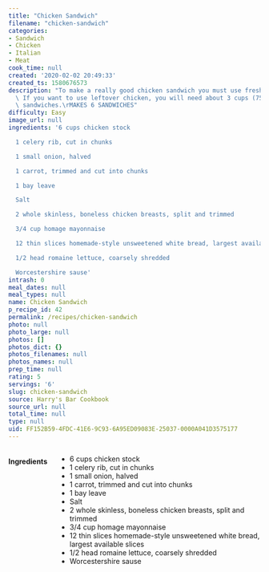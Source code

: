 ```yaml
---
title: "Chicken Sandwich"
filename: "chicken-sandwich"
categories:
- Sandwich
- Chicken
- Italian
- Meat
cook_time: null
created: '2020-02-02 20:49:33'
created_ts: 1580676573
description: "To make a really good chicken sandwich you must use freshly cooked chicken.\
  \ If you want to use leftover chicken, you will need about 3 cups (750 ml) for 6\
  \ sandwiches.\rMAKES 6 SANDWICHES"
difficulty: Easy
image_url: null
ingredients: '6 cups chicken stock

  1 celery rib, cut in chunks

  1 small onion, halved

  1 carrot, trimmed and cut into chunks

  1 bay leave

  Salt

  2 whole skinless, boneless chicken breasts, split and trimmed

  3/4 cup homage mayonnaise

  12 thin slices homemade-style unsweetened white bread, largest available slices

  1/2 head romaine lettuce, coarsely shredded

  Worcestershire sause'
intrash: 0
meal_dates: null
meal_types: null
name: Chicken Sandwich
p_recipe_id: 42
permalink: /recipes/chicken-sandwich
photo: null
photo_large: null
photos: []
photos_dict: {}
photos_filenames: null
photos_names: null
prep_time: null
rating: 5
servings: '6'
slug: chicken-sandwich
source: Harry's Bar Cookbook
source_url: null
total_time: null
type: null
uid: FF152B59-4FDC-41E6-9C93-6A95ED09083E-25037-0000A041D3575177
---
```

<div class="large-8 medium-7 columns" id="writeup">	</div><!-- #writeup -->
</div><!-- #row-one -->
<div class="row" id="row-two">	<div class="medium-4 small-5 columns"><h4 id="ingredients">Ingredients</h4><div class="box box-ingredients content"><ul>
<li>6 cups chicken stock</li>
<li>1 celery rib, cut in chunks</li>
<li>1 small onion, halved</li>
<li>1 carrot, trimmed and cut into chunks</li>
<li>1 bay leave</li>
<li>Salt</li>
<li>2 whole skinless, boneless chicken breasts, split and trimmed</li>
<li>3/4 cup homage mayonnaise</li>
<li>12 thin slices homemade-style unsweetened white bread, largest available slices</li>
<li>1/2 head romaine lettuce, coarsely shredded</li>
<li>Worcestershire sause</li>
</ul>
</div>	</div>	<div class="medium-6 small-7 columns">	</div>	<div class="medium-2 columns" id="photo-sidebar">